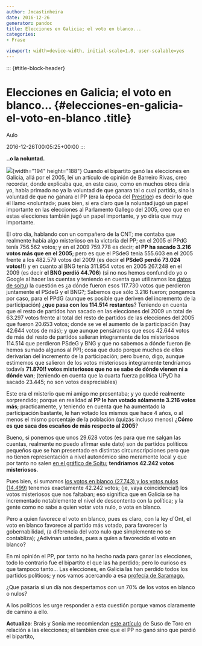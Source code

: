 ```yaml
---
author: Jmcastinheira
date: 2016-12-26
generator: pandoc
title: Elecciones en Galicia; el voto en blanco...
categories:
- Frase

viewport: width=device-width, initial-scale=1.0, user-scalable=yes
---
```


::: {#title-block-header}
# Elecciones en Galicia; el voto en blanco... {#elecciones-en-galicia-el-voto-en-blanco .title}

Aulo

2016-12-26T00:05:25+00:00
:::

**..o la noluntad.**

![](http://benjumea.files.wordpress.com/2008/05/urna3.jpg){width="194"
height="188"} Cuando el bipartito ganó las elecciones en Galicia, allá
por el 2005, leí un artículo de opinión de Barreiro Rivas, creo
recordar, donde explicaba que, en este caso, como en muchos otros diría
yo, había primado no ya la voluntad de que ganara tal o cual partido,
sino la voluntad de que no ganara el PP (era la época del
[Prestige](http://gl.wikipedia.org/wiki/Prestige)) es decir lo que él
llamo «noluntad»; pues bien, si era claro que la noluntad jugó un papel
importante en las elecciones al Parlamento Gallego del 2005, creo que en
estas elecciones también jugó un papel importante, y yo diría que muy
importante.

El otro día, hablando con un compañero de la CNT; me contaba que
realmente había algo misterioso en la victoria del PP; en el 2005 el
PPdG tenía 756.562 votos; y en el 2009 759.778 es decir; **el PP ha
sacado 3.216 votos más que en el 2005**; pero es que el PSdeG tenia
555.603 en el 2005 frente a los 482.579 votos del 2009 (es decir **el
PSdeG perdió 73.024 votos!!**) y en cuanto al BNG tenía 311.954 votos en
2005 267.248 en el 2009 (es decir **el BNG perdió 44.706**) (si no nos
hemos confundido yo o Google al hacer las cuentas y teniendo en cuenta
que utilizamos los [datos de
soitu](http://entelequia.bligoo.com/content/view/456499/Frase_celebre_elecciones_y_otras_historias.html))
la cuestión es ¿a dónde fueron esos 117.730 votos que perdieron
juntamente el PSdeG y el BNG?; Sabemos que sólo 3.216 fueron; pongamos
por caso, para el PPdG (aunque es posible que deriven del incremento de
la participación) ¿**que pasa con los 114.514 restantes**? Teniendo en
cuenta que el resto de partidos han sacado en las elecciones del 2009 un
total de 63.297 votos frente al total del resto de partidos de las
elecciones del 2005 que fueron 20.653 votos; donde se ve el aumento de
la participación (hay 42.644 votos de más); y que aunque pensáramos que
esos 42.644 votos de más del resto de partidos salieran integramente de
los misteriosos 114.514 que perdieron PSdeG y BNG y que no sabemos a
dónde fueron (le hemos sumado algunos al PP); cosa que dudo porque
muchos de ellos derivarían del incremento de la participación; pero
bueno, digo, aunque estimemos que salieron de los votos misteriosos
integramente tendríamos todavía **71.870!! votos misteriosos que no se
sabe de dónde vienen ni a dónde van**; (teniendo en cuenta que la cuarta
fuerza política UPyD ha sacado 23.445; no son votos despreciables)

Este era el misterio que mi amigo me presentaba; y yo quedé realmente
sorprendido; porque en realidad **al PP le han votado sólamente 3.216
votos más**; practicamente, y teniendo en cuenta que ha aumentado la
participación bastante, le han votado los mismos que hace 4 años, o al
menos el mismo porcentaje de la población (quizás incluso menos) ¿**Cómo
es que saca dos escaños de más respecto al 2005**?

Bueno, si ponemos que unos 29.628 votos (es para que me salgan las
cuentas, realmente no puedo afirmar este dato) son de partidos políticos
pequeños que se han presentado en distintas circunscripciones pero que
no tienen representación a nivel autonómico sino meramente local y que
por tanto no salen [en el gráfico de
Soitu](http://entelequia.bligoo.com/content/view/456499/Frase_celebre_elecciones_y_otras_historias.html);
**tendríamos 42.242 votos misteriosos**.

Pues bien, si sumamos [los votos en blanco (27.743) y los votos nulos
(14.499)](http://www.espaexterior.com/?&numero=609&accion=noticia&seccion=Emigracion&noticia=146161)
tenemos exactamente 42.242 votos; (je, vaya coincidencia!) los votos
misteriosos que nos faltaban; eso significa que en Galicia se ha
incrementado notablemente el nivel de descontento con la política; y la
gente como no sabe a quien votar vota nulo, o vota en blanco.

Pero a quien favorece el voto en blanco, pues es claro, con la ley
d´Ont, el voto en blanco favorece al partido más votado, para favorecer
la gobernabilidad, (a diferencia del voto nulo que simplemente no se
contabliza); ¿Adivinan ustedes, pues a quíen a favorecido el voto en
blanco?

En mi opinión el PP, por tanto no ha hecho nada para ganar las
elecciones, todo lo contrario fue el bipartito el que las ha perdido;
pero lo curioso es que tampoco tanto... Las elecciones, en Galicia las
han perdido todos los partidos políticos; y nos vamos acercando a esa
[profecía de
Saramago.](http://www.reforma-politica.com.ar/rp/noticias.php?page=noticia-578)

¿Que pasaría si un día nos despertamos con un 70% de los votos en blanco
o nulos?

A los políticos les urge responder a esta cuestión porque vamos
claramente de camino a ello.

**Actualizo**: Brais y Sonia me recomiendan [este
artículo](http://www.elpais.com/articulo/espana/Victoria/inmerecida/derrota/merecida/elpepuesp/20090302elpepinac_22/Tes)
de Suso de Toro en relación a las elecciones; el también cree que el PP
no ganó sino que perdió el bipartito,
